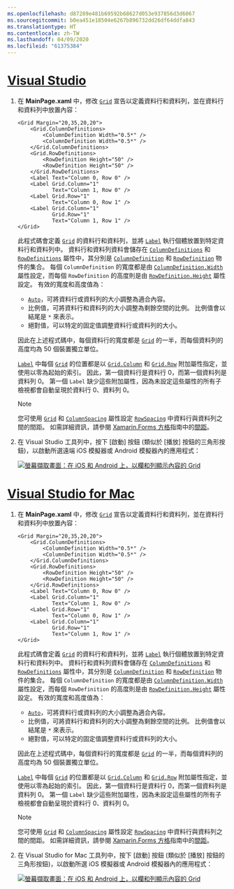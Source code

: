```yaml
---
ms.openlocfilehash: d87289e481b69592b68627d053e937856d3d6067
ms.sourcegitcommit: b0ea451e18504e6267b896732dd26df64ddfa843
ms.translationtype: HT
ms.contentlocale: zh-TW
ms.lasthandoff: 04/09/2020
ms.locfileid: "61375384"
---
```

# <a name="visual-studio"></a>[Visual Studio](#tab/vswin)

1. 在 **MainPage.xaml** 中，修改 [`Grid`](xref:Xamarin.Forms.Grid) 宣告以定義資料行和資料列，並在資料行和資料列中放置內容：

    ```xaml
    <Grid Margin="20,35,20,20">
        <Grid.ColumnDefinitions>
            <ColumnDefinition Width="0.5*" />
            <ColumnDefinition Width="0.5*" />
        </Grid.ColumnDefinitions>
        <Grid.RowDefinitions>
            <RowDefinition Height="50" />
            <RowDefinition Height="50" />
        </Grid.RowDefinitions>
        <Label Text="Column 0, Row 0" />
        <Label Grid.Column="1"
               Text="Column 1, Row 0" />
        <Label Grid.Row="1"
               Text="Column 0, Row 1" />
        <Label Grid.Column="1"
               Grid.Row="1"
               Text="Column 1, Row 1" />
    </Grid>
    ```

    此程式碼會定義 [`Grid`](xref:Xamarin.Forms.Grid) 的資料行和資料列，並將 [`Label`](xref:Xamarin.Forms.Label) 執行個體放置到特定資料行和資料列中。 資料行和資料列資料會儲存在 [`ColumnDefinitions`](xref:Xamarin.Forms.Grid.ColumnDefinitions) 和 [`RowDefinitions`](xref:Xamarin.Forms.Grid.RowDefinitions) 屬性中，其分別是 [`ColumnDefinition`](xref:Xamarin.Forms.ColumnDefinition) 和 [`RowDefinition`](xref:Xamarin.Forms.RowDefinition) 物件的集合。 每個 `ColumnDefinition` 的寬度都是由 [`ColumnDefinition.Width`](xref:Xamarin.Forms.ColumnDefinition.Width) 屬性設定，而每個 `RowDefinition` 的高度則是由 [`RowDefinition.Height`](xref:Xamarin.Forms.RowDefinition.Height) 屬性設定。 有效的寬度和高度值為：

    - [`Auto`](xref:Xamarin.Forms.GridUnitType.Auto)，可將資料行或資料列的大小調整為適合內容。
    - 比例值，可將資料行和資料列的大小調整為剩餘空間的比例。 比例值會以結尾是 `*` 來表示。
    - 絕對值，可以特定的固定值調整資料行或資料列的大小。

    因此在上述程式碼中，每個資料行的寬度都是 [`Grid`](xref:Xamarin.Forms.Grid) 的一半，而每個資料列的高度均為 50 個裝置獨立單位。

    [`Label`](xref:Xamarin.Forms.Label) 中每個 [`Grid`](xref:Xamarin.Forms.Grid) 的位置都是以 [`Grid.Column`](xref:Xamarin.Forms.Grid.ColumnProperty) 和 [`Grid.Row`](xref:Xamarin.Forms.Grid.RowProperty) 附加屬性指定，並使用以零為起始的索引。 因此，第一個資料行是資料行 0，而第一個資料列是資料列 0。 第一個 `Label` 缺少這些附加屬性，因為未設定這些屬性的所有子檢視都會自動呈現於資料行 0、資料列 0。

    > [!NOTE]
    > 您可使用 [`Grid`](xref:Xamarin.Forms.Grid) 和 [`ColumnSpacing`](xref:Xamarin.Forms.Grid.ColumnSpacing) 屬性設定 [`RowSpacing`](xref:Xamarin.Forms.Grid.RowSpacing) 中資料行與資料列之間的間距。 如需詳細資訊，請參閱 [Xamarin.Forms 方格](~/xamarin-forms/user-interface/layouts/grid.md#spacing)指南中的[間距](~/xamarin-forms/user-interface/layouts/grid.md)。

1. 在 Visual Studio 工具列中，按下 [啟動]  按鈕 (類似於 [播放] 按鈕的三角形按鈕)，以啟動所選遠端 iOS 模擬器或 Android 模擬器內的應用程式：

    [![螢幕擷取畫面：在 iOS 和 Android 上，以欄和列顯示內容的 Grid](../images/columns-rows.png "以欄和列顯示內容的 Grid")](../images/columns-rows-large.png#lightbox "以欄和列顯示內容的 Grid")

# <a name="visual-studio-for-mac"></a>[Visual Studio for Mac](#tab/vsmac)

1. 在 **MainPage.xaml** 中，修改 [`Grid`](xref:Xamarin.Forms.Grid) 宣告以定義資料行和資料列，並在資料行和資料列中放置內容：

    ```xaml
    <Grid Margin="20,35,20,20">
        <Grid.ColumnDefinitions>
            <ColumnDefinition Width="0.5*" />
            <ColumnDefinition Width="0.5*" />
        </Grid.ColumnDefinitions>
        <Grid.RowDefinitions>
            <RowDefinition Height="50" />
            <RowDefinition Height="50" />
        </Grid.RowDefinitions>
        <Label Text="Column 0, Row 0" />
        <Label Grid.Column="1"
               Text="Column 1, Row 0" />
        <Label Grid.Row="1"
               Text="Column 0, Row 1" />
        <Label Grid.Column="1"
               Grid.Row="1"
               Text="Column 1, Row 1" />
    </Grid>
    ```

    此程式碼會定義 [`Grid`](xref:Xamarin.Forms.Grid) 的資料行和資料列，並將 [`Label`](xref:Xamarin.Forms.Label) 執行個體放置到特定資料行和資料列中。 資料行和資料列資料會儲存在 [`ColumnDefinitions`](xref:Xamarin.Forms.Grid.ColumnDefinitions) 和 [`RowDefinitions`](xref:Xamarin.Forms.Grid.RowDefinitions) 屬性中，其分別是 [`ColumnDefinition`](xref:Xamarin.Forms.ColumnDefinition) 和 [`RowDefinition`](xref:Xamarin.Forms.RowDefinition) 物件的集合。 每個 `ColumnDefinition` 的寬度都是由 [`ColumnDefinition.Width`](xref:Xamarin.Forms.ColumnDefinition.Width) 屬性設定，而每個 `RowDefinition` 的高度則是由 [`RowDefinition.Height`](xref:Xamarin.Forms.RowDefinition.Height) 屬性設定。 有效的寬度和高度值為：

    - [`Auto`](xref:Xamarin.Forms.GridUnitType.Auto)，可將資料行或資料列的大小調整為適合內容。
    - 比例值，可將資料行和資料列的大小調整為剩餘空間的比例。 比例值會以結尾是 `*` 來表示。
    - 絕對值，可以特定的固定值調整資料行或資料列的大小。

    因此在上述程式碼中，每個資料行的寬度都是 [`Grid`](xref:Xamarin.Forms.Grid) 的一半，而每個資料列的高度均為 50 個裝置獨立單位。

    [`Label`](xref:Xamarin.Forms.Label) 中每個 [`Grid`](xref:Xamarin.Forms.Grid) 的位置都是以 [`Grid.Column`](xref:Xamarin.Forms.Grid.ColumnProperty) 和 [`Grid.Row`](xref:Xamarin.Forms.Grid.RowProperty) 附加屬性指定，並使用以零為起始的索引。 因此，第一個資料行是資料行 0，而第一個資料列是資料列 0。 第一個 `Label` 缺少這些附加屬性，因為未設定這些屬性的所有子檢視都會自動呈現於資料行 0、資料列 0。

    > [!NOTE]
    > 您可使用 [`Grid`](xref:Xamarin.Forms.Grid) 和 [`ColumnSpacing`](xref:Xamarin.Forms.Grid.ColumnSpacing) 屬性設定 [`RowSpacing`](xref:Xamarin.Forms.Grid.RowSpacing) 中資料行與資料列之間的間距。 如需詳細資訊，請參閱 [Xamarin.Forms 方格](~/xamarin-forms/user-interface/layouts/grid.md#spacing)指南中的[間距](~/xamarin-forms/user-interface/layouts/grid.md)。

1. 在 Visual Studio for Mac 工具列中，按下 [啟動]  按鈕 (類似於 [播放] 按鈕的三角形按鈕)，以啟動所選 iOS 模擬器或 Android 模擬器內的應用程式：

    [![螢幕擷取畫面：在 iOS 和 Android 上，以欄和列顯示內容的 Grid](../images/columns-rows.png "以欄和列顯示內容的 Grid")](../images/columns-rows-large.png#lightbox "以欄和列顯示內容的 Grid")
